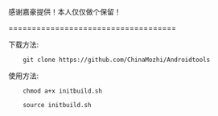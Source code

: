 感谢嘉豪提供！本人仅仅做个保留！

====================================

下载方法:

        git clone https://github.com/ChinaMozhi/Androidtools

使用方法:

        chmod a+x initbuild.sh

        source initbuild.sh
